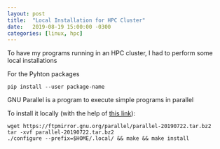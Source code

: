 ```yaml
---
layout: post
title:  "Local Installation for HPC Cluster"
date:   2019-08-19 15:00:00 -0300
categories: [linux, hpc]
---
```


To have my programs running in an HPC cluster, I had to perform
some local installations

For the Pyhton packages

```
pip install --user package-name
```

GNU Parallel is a program to execute simple programs in parallel

To install it locally (with the help of [this link][par]):

```
wget https://ftpmirror.gnu.org/parallel/parallel-20190722.tar.bz2
tar -xvf parallel-20190722.tar.bz2
./configure --prefix=$HOME/.local/ && make && make install
```

[par]: http://git.savannah.gnu.org/cgit/parallel.git/tree/README